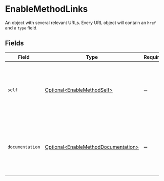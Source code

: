 # EnableMethodLinks

An object with several relevant URLs. Every URL object will contain an `href` and a `type` field.


## Fields

| Field                                                                                        | Type                                                                                         | Required                                                                                     | Description                                                                                  |
| -------------------------------------------------------------------------------------------- | -------------------------------------------------------------------------------------------- | -------------------------------------------------------------------------------------------- | -------------------------------------------------------------------------------------------- |
| `self`                                                                                       | [Optional\<EnableMethodSelf>](../../models/operations/EnableMethodSelf.md)                   | :heavy_minus_sign:                                                                           | In v2 endpoints, URLs are commonly represented as objects with an `href` and `type` field.   |
| `documentation`                                                                              | [Optional\<EnableMethodDocumentation>](../../models/operations/EnableMethodDocumentation.md) | :heavy_minus_sign:                                                                           | In v2 endpoints, URLs are commonly represented as objects with an `href` and `type` field.   |